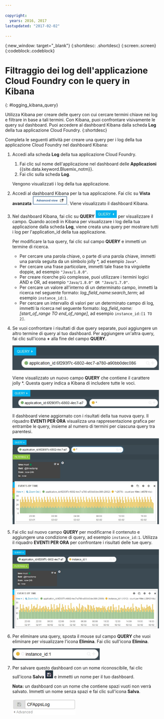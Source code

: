 ```yaml
---

copyright:
  years: 2016, 2017
lastupdated: "2017-02-02"

---
```



<!-- Common attributes used in the template are defined as follows: -->
{:new_window: target="_blank"}
{:shortdesc: .shortdesc}
{:screen:.screen}
{:codeblock:.codeblock}


# Filtraggio dei log dell'applicazione Cloud Foundry con le query in Kibana
<!-- for example, Uploading your data -->
{: #logging_kibana_query}
<!-- Provide an appropriate ID above -->

<!-- The short description section should include a sentence describing why this task is needed. For search engine optimization, include the service long name and "Bluemix". For example: -->

Utilizza Kibana per creare delle query con cui cercare termini chiave nei log e filtrare in base a tali termini. Con Kibana, puoi confrontare visivamente le query sul dashboard. Puoi accedere al dashboard Kibana dalla scheda **Log** della tua applicazione Cloud Foundry.
{:shortdesc}

<!-- Include a sentence to briefly introduce the steps/subtopics. Example: -->
Completa le seguenti attività per creare una query per i log della tua applicazione Cloud Foundry nel dashboard Kibana:

1. Accedi alla scheda **Log** della tua applicazione Cloud Foundry. 

    1. Fai clic sul nome dell'applicazione nel dashboard delle **Applicazioni** {{site.data.keyword.Bluemix_notm}}.
    2. Fai clic sulla scheda **Log**. 
    
    Vengono visualizzati i log della tua applicazione.

2. Accedi al dashboard Kibana per la tua applicazione. Fai clic su **Vista avanzata** ![link Vista avanzata](images/logging_advanced_view.jpg). Viene visualizzato il dashboard Kibana.

3. Nel dashboard Kibana, fai clic su **QUERY** ![icona Query](images/logging_query.jpg) per visualizzare il campo. Quando accedi in Kibana per visualizzare i log della tua applicazione dalla scheda **Log**, viene creata una query per mostrare tutti i log per l'application_id della tua applicazione.
	
    Per modificare la tua query, fai clic sul campo **QUERY** e immetti un termine di ricerca.

    * Per cercare una parola chiave, o parte di una parola chiave, immetti una parola seguita da un simbolo jolly \*, ad esempio `Java*`. 
	* Per cercare una frase particolare, immetti tale frase tra virgolette doppie, ad esempio `"Java/1.8.0"`.
	* Per creare ricerche più complesse, puoi utilizzare i termini logici AND e OR, ad esempio `"Java/1.8.0" OR "Java/1.7.0"`.
	* Per cercare un valore all'interno di un determinato campo, immetti la ricerca nel seguente formato: *log_field_name:search_term*; ad esempio `instance_id:1`.
	* Per cercare un intervallo di valori per un determinato campo di log, immetti la ricerca nel seguente formato: *log_field_name:[start_of_range TO end_of_range]*, ad esempio `instance_id:[1 TO 2]`.

4. Se vuoi confrontare i risultati di due query separate, puoi aggiungere un altro termine di query al tuo dashboard. Per aggiungere un'altra query, fai clic sull'icona **+** alla fine del campo **QUERY**.

    ![Campo Query](images/logging_query_field.jpg)
	
    Viene visualizzato un nuovo campo **QUERY** che contiene il carattere jolly \*. Questa query indica a Kibana di includere tutte le voci.
	
    ![Campo query aggiuntivo](images/logging_additional_query_field.jpg)
	
    Il dashboard viene aggiornato con i risultati della tua nuova query. Il riquadro **EVENTI PER ORA** visualizza una rappresentazione grafica per entrambe le query, insieme al numero di termini per ciascuna query tra parentesi. 
	
    ![Dashboard che visualizza un grafico per entrambe le query](images/logging_dashboard_queries.jpg)
	
5. Fai clic sul nuovo campo **QUERY** per modificarne il contenuto e aggiungere una condizione di query, ad esempio `instance_id:1`. Utilizza il riquadro **EVENTI PER ORA** per confrontare i risultati delle tue query.

    ![Dashboard che visualizza un grafico per entrambe le query](images/logging_dashboard_queries2.jpg)

6. Per eliminare una query, sposta il mouse sul campo **QUERY** che vuoi eliminare per visualizzare l'icona **Elimina**. Fai clic sull'icona **Elimina**.

    ![Campo Query con l'icona Elimina](images/logging_delete_query.jpg)

7. Per salvare questo dashboard con un nome riconoscibile, fai clic sull'icona **Salva** ![icona Salva](images/logging_save.jpg) e immetti un nome per il tuo dashboard. 

    **Nota:** un dashboard con un nome che contiene spazi vuoti non verrà salvato. Immetti un nome senza spazi e fai clic sull'icona **Salva**.

    ![Salva nome del dashboard](images/logging_save_dashboard.jpg)


